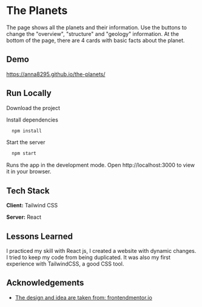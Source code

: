 
# The Planets

The page shows all the planets and their information. Use the buttons to change the "overview", "structure" and "geology" information. At the bottom of the page, there are 4 cards with basic facts about the planet.


## Demo

https://anna8295.github.io/the-planets/


## Run Locally

Download the project

Install dependencies

```bash
  npm install
```

Start the server

```bash
  npm start
```
Runs the app in the development mode.
Open http://localhost:3000 to view it in your browser.


## Tech Stack

**Client:** Tailwind CSS

**Server:** React


## Lessons Learned

I practiced my skill with React js, I created a website with dynamic changes. I tried to keep my code from being duplicated. It was also my first experience with TailwindCSS, a good CSS tool.

## Acknowledgements

 - [The design and idea are taken from: frontendmentor.io](https://www.frontendmentor.io/challenges/planets-fact-site-gazqN8w_f)


